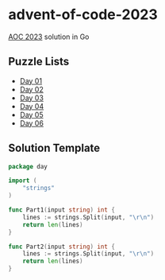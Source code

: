 # advent-of-code-2023

[AOC 2023](https://adventofcode.com/) solution in Go

## Puzzle Lists

* [Day 01](https://adventofcode.com/2023/day/1)
* [Day 02](https://adventofcode.com/2023/day/2)
* [Day 03](https://adventofcode.com/2023/day/3)
* [Day 04](https://adventofcode.com/2023/day/4)
* [Day 05](https://adventofcode.com/2023/day/5)
* [Day 06](https://adventofcode.com/2023/day/6)


## Solution Template

```go
package day

import (
	"strings"
)

func Part1(input string) int {
	lines := strings.Split(input, "\r\n")
	return len(lines)
}

func Part2(input string) int {
	lines := strings.Split(input, "\r\n")
	return len(lines)
}

```